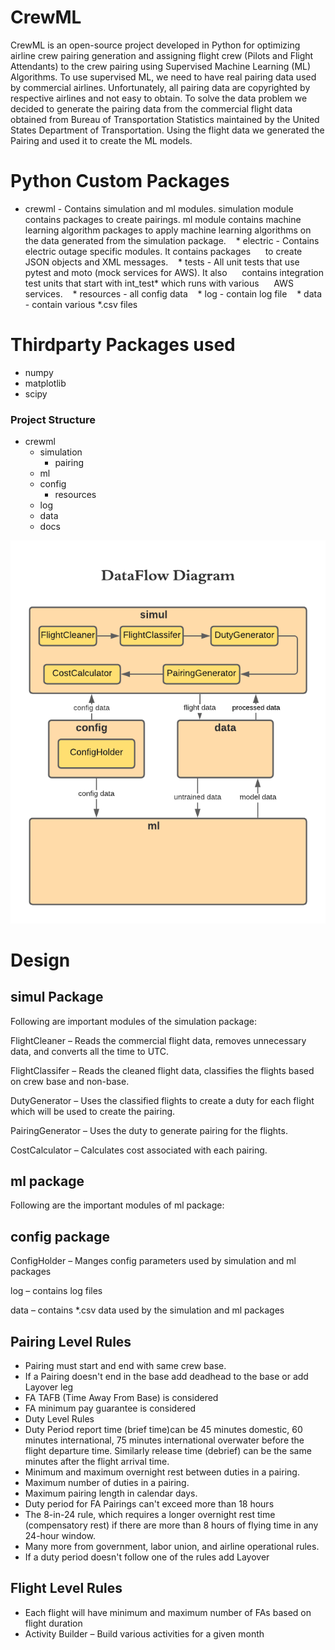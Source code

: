 # CrewML
CrewML is an open-source project developed in Python for optimizing airline crew 
pairing generation and assigning flight crew (Pilots and Flight Attendants) to the 
crew pairing using Supervised Machine Learning (ML) Algorithms. To use supervised 
ML, we need to have real pairing data used by commercial airlines. Unfortunately, 
all pairing data are copyrighted by respective airlines and not easy to obtain. 
To solve the data problem we decided to generate the pairing data from the 
commercial flight data obtained from Bureau of Transportation Statistics 
maintained by the United States Department of Transportation. Using the flight 
data we generated the Pairing and used it to create the ML models.



# Python Custom Packages
* crewml - Contains simulation and ml modules. simulation module contains packages to
  create pairings. ml module contains machine learning algorithm packages to 
  apply machine learning algorithms on the data generated from the simulation package.
   * electric - Contains electric outage specific modules. It contains packages 
     to create JSON objects and XML messages. 
   * tests - All unit tests that use pytest and moto (mock services for AWS). It also
     contains integration test units that start with int_test* which runs with various
     AWS services.
   * resources - all config data
   * log - contain log file
   * data - contain various *.csv files

# Thirdparty Packages used
* numpy
* matplotlib
* scipy


### Project Structure
* crewml
    * simulation
        * pairing            
    * ml
    * config
        * resources
    * log
    * data
    * docs


![Data Flow](/image/crewml-dataflow.png)

# Design
## simul Package

Following are important modules of the simulation package:

FlightCleaner – Reads the commercial flight data, removes unnecessary data, and converts all the time to UTC.

FlightClassifer – Reads the cleaned flight data, classifies the flights based on crew base and non-base.

DutyGenerator – Uses the classified flights to create a duty for each flight which will be used to create the pairing.

PairingGenerator – Uses the duty to generate pairing for the flights.

CostCalculator – Calculates cost associated with each pairing.

## ml package
Following are the important modules of ml package:

## config package
ConfigHolder – Manges config parameters used by simulation and ml packages

log – contains log files

data – contains *.csv data used by the simulation and ml packages


## Pairing Level Rules
* Pairing must start and end with same crew base.
* If a Pairing doesn't end in the base add deadhead to the base or add Layover leg
* FA TAFB (Time Away From Base) is considered
* FA minimum pay guarantee is considered
* Duty Level Rules
* Duty Period report time (brief time)can be 45 minutes domestic, 60 minutes international, 75 minutes international overwater before the flight departure time. Similarly release time (debrief) can be the same minutes after the flight arrival time.
* Minimum and maximum overnight rest between duties in a pairing.
* Maximum number of duties in a pairing.
* Maximum pairing length in calendar days.
* Duty period for FA Pairings can't exceed more than 18 hours
* The 8-in-24 rule, which requires a longer overnight rest time (compensatory rest) if there are more than 8 hours of flying time in any 24-hour window.
* Many more from government, labor union, and airline operational rules.
* If a duty period doesn't follow one of the rules add Layover

## Flight Level Rules
* Each flight will have minimum and maximum number of FAs based on flight duration
* Activity Builder – Build various activities for a given month

